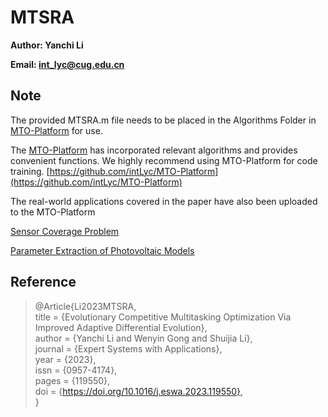 # MTSRA

**Author: Yanchi Li**

**Email: int_lyc@cug.edu.cn**

## Note

The provided MTSRA.m file needs to be placed in the Algorithms Folder in [MTO-Platform](https://github.com/intLyc/MTO-Platform) for use.

The [MTO-Platform](https://github.com/intLyc/MTO-Platform) has incorporated relevant algorithms and provides convenient functions. We highly recommend using MTO-Platform for code training. [https://github.com/intLyc/MTO-Platform](https://github.com/intLyc/MTO-Platform)

The real-world applications covered in the paper have also been uploaded to the MTO-Platform

[Sensor Coverage Problem](https://github.com/intLyc/MTO-Platform/tree/master/MTO/Problems/Real-world%20Applications/Sensor%20Coverage%20Problem)

[Parameter Extraction of Photovoltaic Models](https://github.com/intLyc/MTO-Platform/tree/master/MTO/Problems/Real-world%20Applications/Parameter%20Extraction%20of%20Photovoltaic%20Models)

## Reference

> @Article{Li2023MTSRA,  
>   title      = {Evolutionary Competitive Multitasking Optimization Via Improved Adaptive Differential Evolution},  
>   author     = {Yanchi Li and Wenyin Gong and Shuijia Li},  
>   journal    = {Expert Systems with Applications},  
>   year       = {2023},  
>   issn       = {0957-4174},  
>   pages      = {119550},  
>   doi        = {https://doi.org/10.1016/j.eswa.2023.119550},  
> }  

